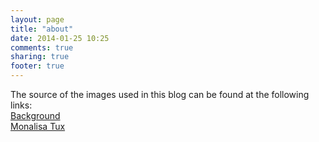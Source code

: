 ```yaml
---
layout: page
title: "about"
date: 2014-01-25 10:25
comments: true
sharing: true
footer: true
---
```


The source of the images used in this blog can be found at the following links: <br>
<a href='https://wallpaperlayer.com/img/2015/6/simple-gray-background-8449-8772-hd-wallpapers.jpg'>Background</a> <br>
<a href='http://i284.photobucket.com/albums/ll23/dolkihote86/brunocb-la-joconde---mona-lisa-tux-.png'>Monalisa Tux</a> <br>

